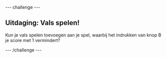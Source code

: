 \--- challenge \---

## Uitdaging: Vals spelen!

Kun je vals spelen toevoegen aan je spel, waarbij het indrukken van knop B je score met 1 vermindert?

\--- /challenge \---